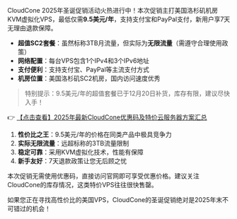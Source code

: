 
CloudCone 2025年圣诞促销活动火热进行中！本次促销主打美国洛杉矶机房KVM虚拟化VPS，最低仅需**9.5美元/年**，支持支付宝和PayPal支付，新用户享7天无理由退款保障。


- **超值SC2套餐**：虽然标称3TB月流量，但实际为**无限流量**（需遵守合理使用政策）
- **网络配置**：每台VPS包含1个IPv4和3个IPv6地址
- **支付便利**：支持支付宝、PayPal等主流支付方式
- **机房位置**：美国洛杉矶SC2机房，国内访问速度优秀

> 特别提示：9.5美元/年的超值套餐已于12月20日补货，库存有限，建议尽快入手！

👉 [【点击查看】2025年最新CloudCone优惠码及特价云服务器方案汇总](https://bit.ly/Cloudcone)


1. **性价比之王**：9.5美元/年的价格在同类产品中极具竞争力
2. **实际无限流量**：远超标称的3TB流量限制
3. **稳定可靠**：采用KVM虚拟化技术，性能有保障
4. **新手友好**：7天退款政策让您无后顾之忧


本次促销无需使用优惠码，直接访问官网即可享受优惠价格。建议关注CloudCone的库存情况，这类特价VPS往往很快售罄。

如果您正在寻找高性价比的美国VPS，CloudCone的圣诞促销绝对是2025年末不可错过的机会！
